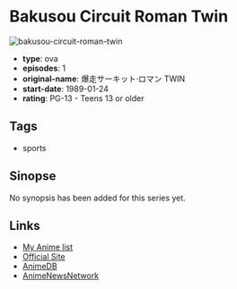 # Bakusou Circuit Roman Twin

![bakusou-circuit-roman-twin](https://cdn.myanimelist.net/images/anime/4/37707.jpg)

-   **type**: ova
-   **episodes**: 1
-   **original-name**: 爆走サーキット·ロマン TWIN
-   **start-date**: 1989-01-24
-   **rating**: PG-13 - Teens 13 or older

## Tags

-   sports

## Sinopse

No synopsis has been added for this series yet.

## Links

-   [My Anime list](https://myanimelist.net/anime/13553/Bakusou_Circuit_Roman_Twin)
-   [Official Site](http://www.jhv.jp/title/Video/anime/SPKL-307.html)
-   [AnimeDB](http://anidb.info/perl-bin/animedb.pl?show=anime&aid=9039)
-   [AnimeNewsNetwork](http://www.animenewsnetwork.com/encyclopedia/anime.php?id=7139)
